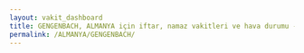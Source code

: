 ```yaml
---
layout: vakit_dashboard
title: GENGENBACH, ALMANYA için iftar, namaz vakitleri ve hava durumu - ilçe/eyalet seç
permalink: /ALMANYA/GENGENBACH/
---
```


<script type="text/javascript">
  var GLOBAL_COUNTRY = 'ALMANYA';
  var GLOBAL_CITY = 'GENGENBACH';
  var GLOBAL_STATE = '';
  var lat = 72;
  var lon = 21;
</script>
